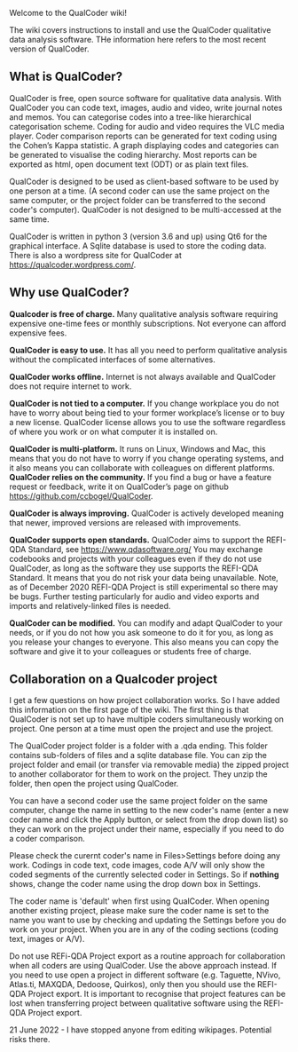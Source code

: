 Welcome to the QualCoder wiki!

The wiki covers instructions to install and use the QualCoder qualitative data analysis software. THe information here refers to the most recent version of QualCoder.

## What is QualCoder?
QualCoder is free, open source software for qualitative data analysis. 
With QualCoder you can code text, images, audio and video, write journal notes and memos. You can categorise codes into a tree-like hierarchical categorisation scheme. Coding for audio and video requires the VLC media player.
Coder comparison reports can be generated for text coding using the Cohen’s Kappa statistic. A graph displaying codes and categories can be generated to visualise the coding hierarchy. Most reports can be exported as html, open document text (ODT) or as plain text files.

QualCoder is designed to be used as client-based software to be used by one person at a time. (A second coder can use the same project on the same computer, or the project folder can be transferred to the second coder's computer). QualCoder is not designed to be multi-accessed at the same time.

QualCoder is written in python 3 (version 3.6 and up) using Qt6 for the graphical interface. A Sqlite database is used to store the coding data. There is also a wordpress site for QualCoder at https://qualcoder.wordpress.com/.

##  Why use QualCoder?
**Qualcoder is free of charge.** Many qualitative analysis software requiring expensive one-time fees or monthly subscriptions. Not everyone can afford expensive fees.

**QualCoder is easy to use.** It has all you need to perform qualitative analysis without the complicated interfaces of some alternatives.

**QualCoder works offline.** Internet is not always available and QualCoder does not require internet to work.

**QualCoder is not tied to a computer.** If you change workplace you do not have to worry about being tied to your former workplace’s license or to buy a new license. QualCoder license allows you to use the software regardless of where you work or on what computer it is installed on.

**QualCoder is multi-platform.** It runs on Linux, Windows and Mac, this means that you do not have to worry if you change operating systems, and it also means you can collaborate with colleagues on different platforms.
**QualCoder relies on the community.** If you find a bug or have a feature request or feedback, write it on QualCoder’s page on github https://github.com/ccbogel/QualCoder.

**QualCoder is always improving.** QualCoder is actively developed meaning that newer, improved versions are released with improvements.

**QualCoder supports open standards.** QualCoder aims to support the REFI-QDA Standard, see https://www.qdasoftware.org/ You may exchange codebooks and projects with your colleagues even if they do not use QualCoder, as long as the software they use supports the REFI-QDA Standard. It means that you do not risk your data being unavailable. Note, as of December 2020 REFI-QDA Project is still experimental so there may be bugs. Further testing particularly for audio and video exports and imports and relatively-linked files is needed.

**QualCoder can be modified.** You can modify and adapt QualCoder to your needs, or if you do not how you ask someone to do it for you, as long as you release your changes to everyone. This also means you can copy the software and give it to your colleagues or students free of charge.

## Collaboration on a Qualcoder project

I get a few questions on how project collaboration works. So I have added this information on the first page of the wiki.
The first thing is that QualCoder is not set up to have multiple coders simultaneously working on  project. One person at a time must open the project and use the project.

The QualCoder project folder is a folder with a .qda ending. This folder contains sub-folders of files and a sqlite database file. You can zip the project folder and email (or transfer via removable media) the zipped project to another collaborator for them to work on the project. They unzip the folder, then open the project using QualCoder. 

You can have a second coder use the same project folder on the same computer, change the name in setting to the new coder's name (enter a new coder name and click the Apply button, or select from the drop down list) so they can work on the project under their name, especially if you need to do a coder comparison.

Please check the curernt coder's name in Files>Settings before doing any work. Codings in code text, code images, code A/V will only show the coded segments of the currently selected coder in Settings. So if **nothing** shows, change the coder name using the drop down box in Settings.

The coder name is 'default' when first using QualCoder. When opening another existing project, please make sure the coder name is set to the name you want to use by checking and updating the Settings before you do work on your project. When you are in any of the coding sections (coding text, images or A/V).

Do not use REFi-QDA Project export as a routine approach for collaboration when all coders are using QualCoder. Use the above approach instead. If you need to use open a project in different software (e.g. Taguette, NVivo, Atlas.ti, MAXQDA, Dedoose, Quirkos), only then you should use the REFI-QDA Project export. It is important to recognise that project features can be lost when transferring project between qualitative software using the REFI-QDA Project export.

21 June 2022 - I have stopped anyone from editing wikipages. Potential risks there.



